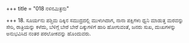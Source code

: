 +++
title = "018 ನಳಿನಮಿತ್ರನು"

+++
18. ಸೂರ್ಯನು ಪಶ್ಚಿಮ ದಿಕ್ಕಿನ ಸಮುದ್ರದಲ್ಲಿ ಮುಳುಗಿದಾಗ, ನಾನಾ ಪಕ್ಷಿಗಳು ಧ್ವನಿ ಮಾಡುತ್ತ ಮರವನ್ನು ಸೇರಿ, ರಾತ್ರಿಯನ್ನು ಕಳೆದು, ಬೆಳಿಗ್ಗೆ ಬೇರೆ ಬೇರೆ ದಿಕ್ಕುಗಳಿಗೆ ಹಾರಿ ಹೋಗುವಂತೆ, ಜನರು ಸುಖ, ದುಃಖಗಳನ್ನು ಅನುಭವಿಸಿದ ನಂತರ ಪರಲೋಕವನ್ನು ಹೊಂದುವರು.